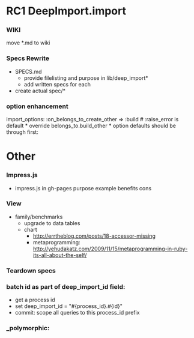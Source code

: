 RC1 DeepImport.import
=====================

### WIKI
move *.md to wiki

### Specs Rewrite
* SPECS.md
	* provide filelisting and purpose in lib/deep_import*
	* add written specs for each
* create actual spec/*

### option enhancement
import_options: :on_belongs_to_create_other => :build # :raise_error is default
	* override belongs_to.build_other
	* option defaults should be through first:



Other
=====

### Impress.js
* impress.js in gh-pages
purpose
example
benefits
cons

### View
* family/benchmarks
	* upgrade to data tables
	* chart
		* http://errtheblog.com/posts/18-accessor-missing
		* metaprogramming: http://yehudakatz.com/2009/11/15/metaprogramming-in-ruby-its-all-about-the-self/

### Teardown specs

### batch id as part of deep_import_id field:
* get a process id
* set deep_import_id = "#{process_id}.#{id}"
* commit: scope all queries to this process_id prefix


### _polymorphic:

